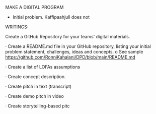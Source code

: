 MAKE A DIGITAL PROGRAM

- Initial problem. 
Kaffipaahjull does not 


WRITINGS:

Create a GitHub Repository for your teams' digital materials.

· Create a README.md file in your GitHub repository, listing your initial problem statement, challenges, ideas and concepts. o See sample https://github.com/RonniKahalani/DPD/blob/main/README.md

· Create a list of LOFAs assumptions

· Create concept description.

· Create pitch in text (transcript)

· Create demo pitch in video

· Create storytelling-based pitc
